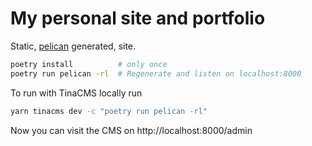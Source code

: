 # My personal site and portfolio

Static, [pelican](https://docs.getpelican.com/en/stable/) generated, site.

```bash
poetry install          # only once
poetry run pelican -rl  # Regenerate and listen on localhost:8000
```

To run with TinaCMS locally run

```bash
yarn tinacms dev -c "poetry run pelican -rl"
```

Now you can visit the CMS on http://localhost:8000/admin
